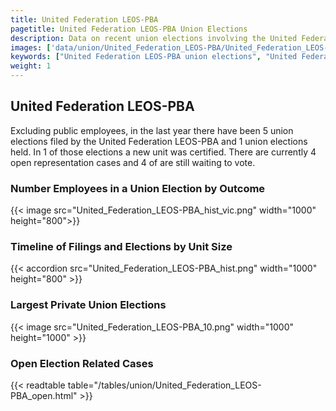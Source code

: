 ```yaml
---
title: United Federation LEOS-PBA
pagetitle: United Federation LEOS-PBA Union Elections
description: Data on recent union elections involving the United Federation LEOS-PBA.
images: ['data/union/United_Federation_LEOS-PBA/United_Federation_LEOS-PBA_hist_vic.png', 'data/union/United_Federation_LEOS-PBA/United_Federation_LEOS-PBA_hist_size.png', 'data/union/United_Federation_LEOS-PBA/United_Federation_LEOS-PBA_10.png']
keywords: ["United Federation LEOS-PBA union elections", "United Federation LEOS-PBA unions","Union elections"]
weight: 1
---
```

##  United Federation LEOS-PBA

Excluding public employees, in the last year there have been 5 union elections filed by the United Federation LEOS-PBA and 1 union elections held. In 1 of those elections a new unit was certified. There are currently 4 open representation cases and 4 of are still waiting to vote.

### Number Employees in a Union Election by Outcome
{{< image src="United_Federation_LEOS-PBA_hist_vic.png" width="1000" height="800">}}

### Timeline of Filings and Elections by Unit Size
{{< accordion src="United_Federation_LEOS-PBA_hist.png" width="1000" height="800" >}}

### Largest Private Union Elections
{{< image src="United_Federation_LEOS-PBA_10.png" width="1000" height="1000"  >}}

### Open Election Related Cases
{{< readtable table="/tables/union/United_Federation_LEOS-PBA_open.html" >}}

